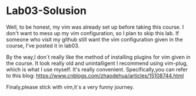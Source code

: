 # Lab03-Solusion

Well, to be honest, my vim was already set up before taking this course.
I don't want to mess up my vim configuration, so I plan to skip this lab. 
If someone who visit my github still want the vim configuration given in the course, I've posted it in lab03.

By the way,I don`t really like the method of installing plugins for vim given in the course.
It look really old and unintalligent
I recommend using vim-plug, which is what I use myself. It's really convenient.
Specifically,you can refer to this blog:
https://www.cnblogs.com/zhaodehua/articles/15108744.html

Finaly,please stick with vim,it`s a very funny journey.
